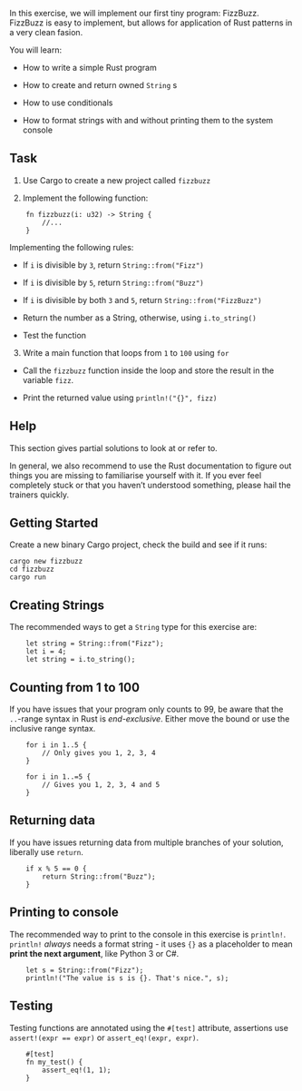In this exercise, we will implement our first tiny program: FizzBuzz.
FizzBuzz is easy to implement, but allows for application of Rust
patterns in a very clean fasion.

You will learn:

-   How to write a simple Rust program

-   How to create and return owned `String` s

-   How to use conditionals

-   How to format strings with and without printing them to the system
    console

Task
----

1.  Use Cargo to create a new project called `fizzbuzz`

2.  Implement the following function:

```rust,ignore,does_not_compile
    fn fizzbuzz(i: u32) -> String {
        //...
    }

```
    
Implementing the following rules:

-   If `i` is divisible by `3`, return `String::from("Fizz")`

-   If `i` is divisible by `5`, return `String::from("Buzz")`

-   If `i` is divisible by both `3` and `5`, return `String::from("FizzBuzz")`

-   Return the number as a String, otherwise, using `i.to_string()`

-   Test the function

3.  Write a main function that loops from `1` to `100` using `for`

-   Call the `fizzbuzz` function inside the loop and store the result in the variable `fizz`.

-   Print the returned value using `println!("{}", fizz)`

Help
----

This section gives partial solutions to look at or refer to.

In general, we also recommend to use the Rust documentation to figure
out things you are missing to familiarise yourself with it. If you ever
feel completely stuck or that you haven’t understood something, please
hail the trainers quickly.

Getting Started
---------------

Create a new binary Cargo project, check the build and see if it runs:

```console
cargo new fizzbuzz 
cd fizzbuzz 
cargo run
```

Creating Strings
----------------

The recommended ways to get a `String` type for this exercise are:

```rust,ignore,does_not_compile
    let string = String::from("Fizz");
    let i = 4;
    let string = i.to_string();
```

Counting from 1 to 100
----------------------

If you have issues that your program only counts to 99, be aware that
the `..`-range syntax in Rust is *end-exclusive*. Either move the bound
or use the inclusive range syntax.

```rust,does_not_compile,ignore
    for i in 1..5 {
        // Only gives you 1, 2, 3, 4
    }

    for i in 1..=5 {
        // Gives you 1, 2, 3, 4 and 5
    }
```

Returning data
--------------

If you have issues returning data from multiple branches of your
solution, liberally use `return`.

```rust,ignore,does_not_compile
    if x % 5 == 0 {
        return String::from("Buzz");
    }
```
Printing to console
-------------------

The recommended way to print to the console in this exercise is
`println!`. `println!` *always* needs a format string - it uses `{}` as
a placeholder to mean **print the next argument**, like Python 3 or C\#.

```rust,ignore,does_not_compile
    let s = String::from("Fizz");
    println!("The value is s is {}. That's nice.", s);
```

Testing
-------

Testing functions are annotated using the `#[test]` attribute,
assertions use `assert!(expr == expr)` or `assert_eq!(expr, expr)`.
```rust,ignore,does_not_compile
    #[test]
    fn my_test() {
        assert_eq!(1, 1);
    }
```
